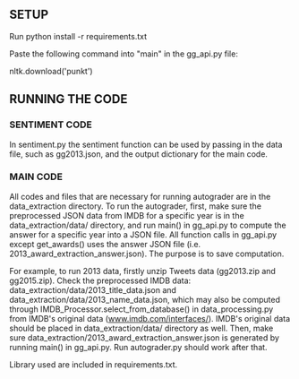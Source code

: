 ## SETUP

Run python install -r requirements.txt


Paste the following command into "main" in the gg_api.py file:

nltk.download('punkt')


## RUNNING THE CODE

### SENTIMENT CODE

In sentiment.py the sentiment function can be used by passing in the data file, such as gg2013.json, and the output dictionary for the main code.


### MAIN CODE

All codes and files that are necessary for running autograder are in the data_extraction directory. To run the autograder, first, make sure the preprocessed JSON data from IMDB for a specific year is in the data_extraction/data/ directory, and run main() in gg_api.py to compute the answer for a specific year into a JSON file. All function calls in gg_api.py except get_awards() uses the answer JSON file (i.e. 2013_award_extraction_answer.json). The purpose is to save computation.

For example, to run 2013 data, firstly unzip Tweets data (gg2013.zip and gg2015.zip). Check the preprocessed IMDB data: data_extraction/data/2013_title_data.json and data_extraction/data/2013_name_data.json, which may also be computed through IMDB_Processor.select_from_database() in data_processing.py from IMDB's original data (www.imdb.com/interfaces/). IMDB's original data should be placed in data_extraction/data/ directory as well. Then, make sure data_extraction/2013_award_extraction_answer.json is generated by running main() in gg_api.py. Run autograder.py should work after that.

Library used are included in requirements.txt.
